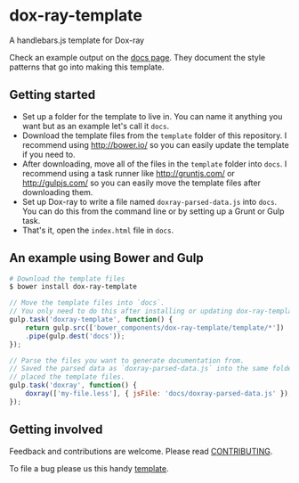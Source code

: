 # dox-ray-template

A handlebars.js template for Dox-ray

Check an example output on the [docs page](http://himedlooff.github.io/dox-ray-template/docs/).
They document the style patterns that go into making this template.

## Getting started

- Set up a folder for the template to live in. You can name it anything you want
  but as an example let's call it `docs`.
- Download the template files from the `template` folder of this repository. I
  recommend using <http://bower.io/> so you can easily update the template if
  you need to.
- After downloading, move all of the files in the `template` folder into `docs`.
  I recommend using a task runner like <http://gruntjs.com/> or
  <http://gulpjs.com/> so you can easily move the template files after
  downloading them.
- Set up Dox-ray to write a file named `doxray-parsed-data.js` into `docs`. You
  can do this from the command line or by setting up a Grunt or Gulp task.
- That's it, open the `index.html` file in `docs`.

## An example using Bower and Gulp

```bash
# Download the template files
$ bower install dox-ray-template
```

```js
// Move the template files into `docs`.
// You only need to do this after installing or updating dox-ray-template.
gulp.task('doxray-template', function() {
    return gulp.src(['bower_components/dox-ray-template/template/*'])
    .pipe(gulp.dest('docs'));
});

// Parse the files you want to generate documentation from.
// Saved the parsed data as `doxray-parsed-data.js` into the same folder you
// placed the template files.
gulp.task('doxray', function() {
    doxray(['my-file.less'], { jsFile: 'docs/doxray-parsed-data.js' });
});
```

## Getting involved

Feedback and contributions are welcome.
Please read [CONTRIBUTING](CONTRIBUTING.md).

To file a bug please us this handy [template](https://github.com/himedlooff/dox-ray-template/issues/new?body=%23%23%20URL%0D%0D%0D%23%23%20Actual%20Behavior%0D%0D%0D%23%23%20Expected%20Behavior%0D%0D%0D%23%23%20Steps%20to%20Reproduce%0D%0D%0D%23%23%20Screenshot&labels=bug).
